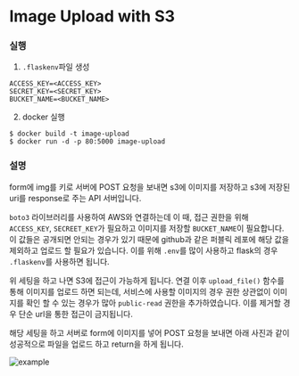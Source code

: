 # Image Upload with S3

### 실행

1. `.flaskenv`파일 생성
  ```
  ACCESS_KEY=<ACCESS_KEY>
  SECRET_KEY=<SECRET_KEY>
  BUCKET_NAME=<BUCKET_NAME>
  ```

2. docker 실행
  ```
  $ docker build -t image-upload
  $ docker run -d -p 80:5000 image-upload
  ```

### 설명

form에 img를 키로 서버에 POST 요청을 보내면 s3에 이미지를 저장하고 s3에 저장된 uri를 response로 주는 API 서버입니다.

`boto3` 라이브러리를 사용하여 AWS와 연결하는데 이 때, 접근 권한을 위해 `ACCESS_KEY`, `SECREET_KEY`가 필요하고 이미지를 저장할 `BUCKET_NAME`이 필요합니다. 이 값들은 공개되면 안되는 경우가 있기 때문에 github과 같은 퍼블릭 레포에 해당 값을 제외하고 업로드 할 필요가 있습니다. 이를 위해 `.env`를 많이 사용하고 flask의 경우 `.flaskenv`를 사용하면 됩니다.

위 세팅을 하고 나면 S3에 접근이 가능하게 됩니다. 연결 이후 `upload_file()` 함수를 통해 이미지를 업로드 하면 되는데, 서비스에 사용할 이미지의 경우 권한 상관없이 이미지를 확인 할 수 있는 경우가 많아 `public-read` 권한을 추가하였습니다. 이를 제거할 경우 단순 url을 통한 접근이 금지됩니다.

해당 세팅을 하고 서버로 form에 이미지를 넣어 POST 요청을 보내면 아래 사진과 같이 성공적으로 파일을 업로드 하고 return을 하게 됩니다. 

![example](https://user-images.githubusercontent.com/45455072/135729994-d58e6001-02f6-4e4e-b1d8-e351b26eb90b.png)